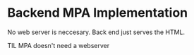 # Backend MPA Implementation
No web server is neccesary. Back end just serves the HTML.

TIL MPA doesn't need a webserver